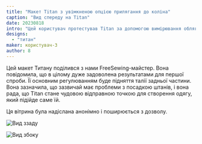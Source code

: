 ```yaml
---
title: "Макет Titan з увімкненою опцією прилягання до коліна"
caption: "Вид спереду на Titan"
date: 20230818
intro: "Цей користувач протестував Titan за допомогою вимірювання облягання коліна. Вони повідомили, що в цілому задоволені результатами."
designs:
  - "титан"
maker: користувач-3
author: 8
---
```


Цей макет Титану поділився з нами FreeSewing-майстер. Вона повідомила, що в цілому дуже задоволена результатами для першої спроби. Її основним регулюванням буде підняття талії задньої частини. Вона зазначила, що зазвичай має проблеми з посадкою штанів, і вона рада, що Titan стане чудовою відправною точкою для створення одягу, який підійде саме їй.

Ця вітрина була надіслана анонімно і поширюється з дозволу.

![Вид ззаду](https://imagedelivery.net/ouSuR9yY1bHt-fuAokSA5Q/showcase-a-mock-up-of-titan-with-the-fit-to-knee-option-enabled-1/public "Вид ззаду")

![Вид збоку](https://imagedelivery.net/ouSuR9yY1bHt-fuAokSA5Q/showcase-a-mock-up-of-titan-with-the-fit-to-knee-option-enabled-2/public "Вид збоку")


